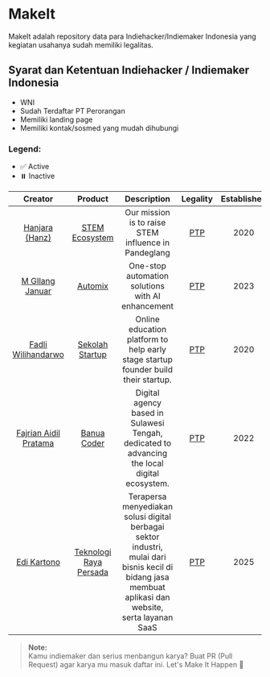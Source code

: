 
# MakeIt

MakeIt adalah repository data para Indiehacker/Indiemaker Indonesia yang kegiatan usahanya sudah memiliki legalitas.

## Syarat dan Ketentuan Indiehacker / Indiemaker Indonesia

- WNI
- Sudah Terdaftar PT Perorangan
- Memiliki landing page
- Memiliki kontak/sosmed yang mudah dihubungi

### Legend:

- ✅ Active
- ⏸️ Inactive

|                        Creator                         |                    Product                    |                                    Description                                     |                                       Legality                                       | Established | Status |
| :----------------------------------------------------: | :-------------------------------------------: | :--------------------------------------------------------------------------------: | :----------------------------------------------------------------------------------: | :---------: | :----: |
|         [Hanjara (Hanz)](https://s.id/mashanz)         |     [STEM Ecosystem](https://mashanz.com)     |                Our mission is to raise STEM influence in Pandeglang                |  [PTP](https://ptp.ahu.go.id/profil/cari?q=Mashanz+Sumber+Terbuka&page=1&limit=10)   |    2020     |   ✅   |
|  [M GIlang Januar](https://twitter.com/mgilangjanuar)  |         [Automix](https://automix.ai)         |                 One-stop automation solutions with AI enhancement                  |         [PTP](https://ptp.ahu.go.id/profil/cari?q=appledore&page=1&limit=10)         |    2023     |   ✅   |
| [Fadli Wilihandarwo](https://twitter.com/wilihandarwo) | [Sekolah Startup](https://sekolahstartup.com) | Online education platform to help early stage startup founder build their startup. | [PTP](https://ptp.ahu.go.id/profil/cari?q=sekolah+startup+indonesia&page=1&limit=10) |    2020     |   ✅   |
| [Fajrian Aidil Pratama](https://twitter.com/ryanaidilp_) | [Banua Coder](https://banuacoder.com) | Digital agency based in Sulawesi Tengah, dedicated to advancing the local digital ecosystem. | [PTP](https://ptp.ahu.go.id/profil/cari?q=banua+coder+indonesia&page=1&limit=10) |    2022     |   ✅   |
| [Edi Kartono](https://www.instagram.com/edykartonoraya) | [Teknologi Raya Persada](https://ediweb.dev) | Terapersa menyediakan solusi digital berbagai sektor industri, mulai dari bisnis kecil di bidang jasa membuat aplikasi dan website, serta layanan SaaS | [PTP](https://ptp.ahu.go.id/profil/cari?q=teknologi+raya+persada&page=1&limit=10) |    2025     |   ✅   |

> <strong>Note:</strong><br>Kamu indiemaker dan serius menbangun karya? Buat PR (Pull Request) agar karya mu masuk daftar ini. Let's Make It Happen 🚀